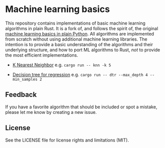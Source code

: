 # Machine learning basics

This repository contains implementations of basic machine learning algorithms in plain Rust. 
It is a fork of, and follows the spirit of, the original 
[machine learning basics in plain Python](). 
All algorithms are implemented from scratch without using additional machine learning libraries.
The intention is to provide a basic understanding of the algorithms and their underlying structure,
and how to port ML algorithms to Rust, *not* to provide the most efficient implementations. 

<!-- - [Linear Regression](linear_regression.ipynb) -->
<!-- - [Linear Regression](src/linear_regression.rs) -->
<!-- - [Logistic Regression](logistic_regression.ipynb) -->
<!-- - [Perceptron](perceptron.ipynb) -->
- [K Nearest Neighbor](src/k_nearest_neighbours.rs) e.g. `cargo run -- knn -k 5`
<!-- - [k-Means clustering](kmeans.ipynb) -->
<!-- - [Simple neural network with one hidden layer](simple_neural_net.ipynb) -->
<!-- - [Multinomial Logistic Regression](softmax_regression.ipynb) -->
<!-- - [Decision tree for classification](decision_tree_classification.ipynb) -->
- [Decision tree for regression](src/decision_tree_regression.rs) e.g. `cargo run -- dtr --max_depth 4 --min_samples 2`
  
  
## Feedback

If you have a favorite algorithm that should be included or spot a mistake, please let me know by creating a new issue.

## License

See the LICENSE file for license rights and limitations (MIT).
